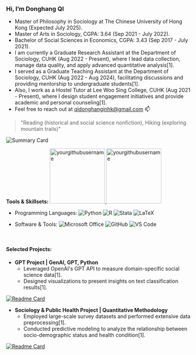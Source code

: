 ### Hi, I’m Donghang QI

- Master of Philosophy in Sociology at The Chinese University of Hong Kong (Expected July 2025).
- Master of Arts in Sociology, CGPA: 3.64 (Sep 2021 - July 2022).
- Bachelor of Social Sciences in Economics, CGPA: 3.43 (Sep 2017 - July 2021).
- I am currently a Graduate Research Assistant at the Department of Sociology, CUHK (Aug 2022 - Present), where I lead data collection, manage data quality, and apply advanced quantitative analysis[1].
- I served as a Graduate Teaching Assistant at the Department of Sociology, CUHK (Aug 2022 - Aug 2024), facilitating discussions and providing mentorship to undergraduate students[1].
- Also, I work as a Hostel Tutor at Lee Woo Sing College, CUHK (Aug 2021 - Present), where I design student engagement initiatives and provide academic and personal counseling[1].
- Feel free to reach out at qidonghanginhk@gmail.com 📫

> "Reading (historical and social science nonfiction), Hiking (exploring mountain trails)"

![Summary Card](http://github-profile-summary-cards.vercel.app/api/cards/profile-details?username=yourgithubusername&theme=nord_bright)

**Tools & Skillsets:**
<a href="https://github.com/yourgithubusername/github-readme-stats">
    <img height="150em" src="https://github-readme-stats.vercel.app/api?username=yourgithubusername&show_icons=true&count_private=true&include_all_commits=true&hide=issues&rank_icon=github&border_color=2e4058&theme=vue" alt="yourgithubusername"/>
    <img height="150em" src="https://github-readme-stats.vercel.app/api/top-langs/?username=yourgithubusername&layout=compact&hide_progress=true&border_color=2e4058&theme=graywhite" alt="yourgithubusername">
</a>

- Programming Languages:
![Python](https://img.shields.io/badge/python-3670A0?style=flat&logo=python&logoColor=ffdd54)
![R](https://img.shields.io/badge/r-%23276DC3.svg?style=flat&logo=r&logoColor=white)
![Stata](https://img.shields.io/badge/Stata-121A2A?style=flat&logo=stata&logoColor=white)
![LaTeX](https://img.shields.io/badge/latex-%23008080.svg?style=flat&logo=latex&logoColor=white)

- Software & Tools:
![Microsoft Office](https://img.shields.io/badge/Microsoft%20Office-D83B01?style=flat&logo=microsoft-office&logoColor=white)
![GitHub](https://img.shields.io/badge/github-%23121011.svg?style=flat&logo=github&logoColor=white)
![VS Code](https://img.shields.io/badge/VS%20Code-007ACC?style=flat&logo=visual-studio-code&logoColor=white)

<br />

#### Selected Projects:

- **GPT Project | GenAI, GPT, Python**
  - Leveraged OpenAI's GPT API to measure domain-specific social science data[1].
  - Designed visualizations to present insights on text classification results[1].

[![Readme Card](https://github-readme-stats.vercel.app/api/pin/?username=yourgithubusername&repo=GPT-Project&theme=vue)](https://github.com/yourgithubusername/GPT-Project)

- **Sociology & Public Health Project | Quantitative Methodology**
  - Employed large-scale survey datasets and performed extensive data preprocessing[1].
  - Conducted predictive modeling to analyze the relationship between socio-demographic status and health condition[1].

[![Readme Card](https://github-readme-stats.vercel.app/api/pin/?username=yourgithubusername&repo=Sociology-Public-Health&theme=vue)](https://github.com/yourgithubusername/Sociology-Public-Health)


<!---
qidonghang/qidonghang is a ✨ special ✨ repository because its `README.md` (this file) appears on your GitHub profile.
You can click the Preview link to take a look at your changes.
--->
